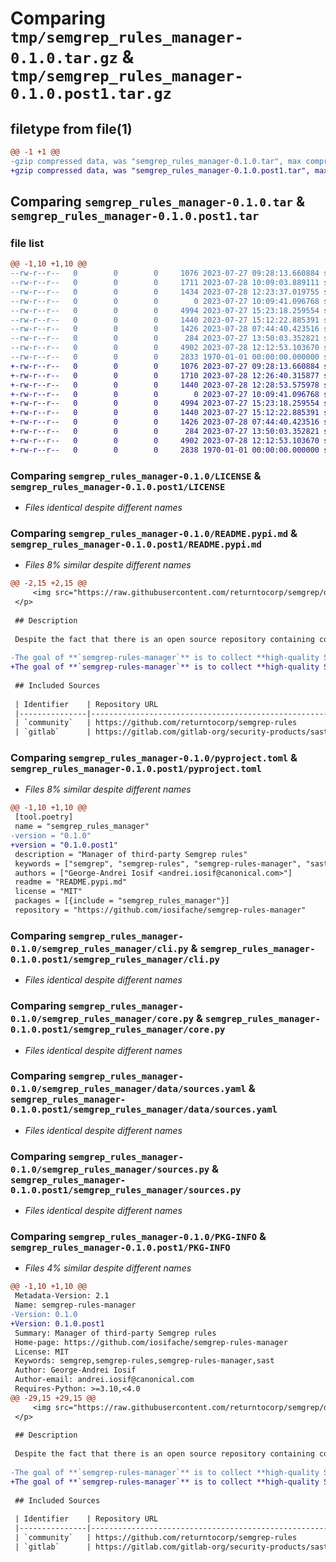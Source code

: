 # Comparing `tmp/semgrep_rules_manager-0.1.0.tar.gz` & `tmp/semgrep_rules_manager-0.1.0.post1.tar.gz`

## filetype from file(1)

```diff
@@ -1 +1 @@
-gzip compressed data, was "semgrep_rules_manager-0.1.0.tar", max compression
+gzip compressed data, was "semgrep_rules_manager-0.1.0.post1.tar", max compression
```

## Comparing `semgrep_rules_manager-0.1.0.tar` & `semgrep_rules_manager-0.1.0.post1.tar`

### file list

```diff
@@ -1,10 +1,10 @@
--rw-r--r--   0        0        0     1076 2023-07-27 09:28:13.660884 semgrep_rules_manager-0.1.0/LICENSE
--rw-r--r--   0        0        0     1711 2023-07-28 10:09:03.889111 semgrep_rules_manager-0.1.0/README.pypi.md
--rw-r--r--   0        0        0     1434 2023-07-28 12:23:37.019755 semgrep_rules_manager-0.1.0/pyproject.toml
--rw-r--r--   0        0        0        0 2023-07-27 10:09:41.096768 semgrep_rules_manager-0.1.0/semgrep_rules_manager/__init__.py
--rw-r--r--   0        0        0     4994 2023-07-27 15:23:18.259554 semgrep_rules_manager-0.1.0/semgrep_rules_manager/cli.py
--rw-r--r--   0        0        0     1440 2023-07-27 15:12:22.885391 semgrep_rules_manager-0.1.0/semgrep_rules_manager/core.py
--rw-r--r--   0        0        0     1426 2023-07-28 07:44:40.423516 semgrep_rules_manager-0.1.0/semgrep_rules_manager/data/sources.yaml
--rw-r--r--   0        0        0      284 2023-07-27 13:50:03.352821 semgrep_rules_manager-0.1.0/semgrep_rules_manager/exception.py
--rw-r--r--   0        0        0     4902 2023-07-28 12:12:53.103670 semgrep_rules_manager-0.1.0/semgrep_rules_manager/sources.py
--rw-r--r--   0        0        0     2833 1970-01-01 00:00:00.000000 semgrep_rules_manager-0.1.0/PKG-INFO
+-rw-r--r--   0        0        0     1076 2023-07-27 09:28:13.660884 semgrep_rules_manager-0.1.0.post1/LICENSE
+-rw-r--r--   0        0        0     1710 2023-07-28 12:26:40.315877 semgrep_rules_manager-0.1.0.post1/README.pypi.md
+-rw-r--r--   0        0        0     1440 2023-07-28 12:28:53.575978 semgrep_rules_manager-0.1.0.post1/pyproject.toml
+-rw-r--r--   0        0        0        0 2023-07-27 10:09:41.096768 semgrep_rules_manager-0.1.0.post1/semgrep_rules_manager/__init__.py
+-rw-r--r--   0        0        0     4994 2023-07-27 15:23:18.259554 semgrep_rules_manager-0.1.0.post1/semgrep_rules_manager/cli.py
+-rw-r--r--   0        0        0     1440 2023-07-27 15:12:22.885391 semgrep_rules_manager-0.1.0.post1/semgrep_rules_manager/core.py
+-rw-r--r--   0        0        0     1426 2023-07-28 07:44:40.423516 semgrep_rules_manager-0.1.0.post1/semgrep_rules_manager/data/sources.yaml
+-rw-r--r--   0        0        0      284 2023-07-27 13:50:03.352821 semgrep_rules_manager-0.1.0.post1/semgrep_rules_manager/exception.py
+-rw-r--r--   0        0        0     4902 2023-07-28 12:12:53.103670 semgrep_rules_manager-0.1.0.post1/semgrep_rules_manager/sources.py
+-rw-r--r--   0        0        0     2838 1970-01-01 00:00:00.000000 semgrep_rules_manager-0.1.0.post1/PKG-INFO
```

### Comparing `semgrep_rules_manager-0.1.0/LICENSE` & `semgrep_rules_manager-0.1.0.post1/LICENSE`

 * *Files identical despite different names*

### Comparing `semgrep_rules_manager-0.1.0/README.pypi.md` & `semgrep_rules_manager-0.1.0.post1/README.pypi.md`

 * *Files 8% similar despite different names*

```diff
@@ -2,15 +2,15 @@
     <img src="https://raw.githubusercontent.com/returntocorp/semgrep/develop/images/semgrep-logo-light.svg" height="100" alt="Semgrep logo"/>
 </p>
 
 ## Description
 
 Despite the fact that there is an open source repository containing community rules, some Semgrep users prefer to keep their custom rules in repositories that they manage.
 
-The goal of **`semgrep-rules-manager`** is to collect **high-quality Semgrep rules from third-party sources**. It allows you to examine information about a source, download it, and check for and retrieve remote updates. If a downloaded source no longer meets your requirements, `semgrep-rules-manager`` can handle deletion procedures.
+The goal of **`semgrep-rules-manager`** is to collect **high-quality Semgrep rules from third-party sources**. It allows you to examine information about a source, download it, and check for and retrieve remote updates. If a downloaded source no longer meets your requirements, `semgrep-rules-manager` can handle deletion procedures.
 
 ## Included Sources
 
 | Identifier    | Repository URL                                             | Author        | License   |
 |---------------|------------------------------------------------------------|---------------|-----------|
 | `community`   | https://github.com/returntocorp/semgrep-rules              | Semgrep       | LGPL 2.1  |
 | `gitlab`      | https://gitlab.com/gitlab-org/security-products/sast-rules | GitLab        | MIT       |
```

### Comparing `semgrep_rules_manager-0.1.0/pyproject.toml` & `semgrep_rules_manager-0.1.0.post1/pyproject.toml`

 * *Files 8% similar despite different names*

```diff
@@ -1,10 +1,10 @@
 [tool.poetry]
 name = "semgrep_rules_manager"
-version = "0.1.0"
+version = "0.1.0.post1"
 description = "Manager of third-party Semgrep rules"
 keywords = ["semgrep", "semgrep-rules", "semgrep-rules-manager", "sast"]
 authors = ["George-Andrei Iosif <andrei.iosif@canonical.com>"]
 readme = "README.pypi.md"
 license = "MIT"
 packages = [{include = "semgrep_rules_manager"}]
 repository = "https://github.com/iosifache/semgrep-rules-manager"
```

### Comparing `semgrep_rules_manager-0.1.0/semgrep_rules_manager/cli.py` & `semgrep_rules_manager-0.1.0.post1/semgrep_rules_manager/cli.py`

 * *Files identical despite different names*

### Comparing `semgrep_rules_manager-0.1.0/semgrep_rules_manager/core.py` & `semgrep_rules_manager-0.1.0.post1/semgrep_rules_manager/core.py`

 * *Files identical despite different names*

### Comparing `semgrep_rules_manager-0.1.0/semgrep_rules_manager/data/sources.yaml` & `semgrep_rules_manager-0.1.0.post1/semgrep_rules_manager/data/sources.yaml`

 * *Files identical despite different names*

### Comparing `semgrep_rules_manager-0.1.0/semgrep_rules_manager/sources.py` & `semgrep_rules_manager-0.1.0.post1/semgrep_rules_manager/sources.py`

 * *Files identical despite different names*

### Comparing `semgrep_rules_manager-0.1.0/PKG-INFO` & `semgrep_rules_manager-0.1.0.post1/PKG-INFO`

 * *Files 4% similar despite different names*

```diff
@@ -1,10 +1,10 @@
 Metadata-Version: 2.1
 Name: semgrep-rules-manager
-Version: 0.1.0
+Version: 0.1.0.post1
 Summary: Manager of third-party Semgrep rules
 Home-page: https://github.com/iosifache/semgrep-rules-manager
 License: MIT
 Keywords: semgrep,semgrep-rules,semgrep-rules-manager,sast
 Author: George-Andrei Iosif
 Author-email: andrei.iosif@canonical.com
 Requires-Python: >=3.10,<4.0
@@ -29,15 +29,15 @@
     <img src="https://raw.githubusercontent.com/returntocorp/semgrep/develop/images/semgrep-logo-light.svg" height="100" alt="Semgrep logo"/>
 </p>
 
 ## Description
 
 Despite the fact that there is an open source repository containing community rules, some Semgrep users prefer to keep their custom rules in repositories that they manage.
 
-The goal of **`semgrep-rules-manager`** is to collect **high-quality Semgrep rules from third-party sources**. It allows you to examine information about a source, download it, and check for and retrieve remote updates. If a downloaded source no longer meets your requirements, `semgrep-rules-manager`` can handle deletion procedures.
+The goal of **`semgrep-rules-manager`** is to collect **high-quality Semgrep rules from third-party sources**. It allows you to examine information about a source, download it, and check for and retrieve remote updates. If a downloaded source no longer meets your requirements, `semgrep-rules-manager` can handle deletion procedures.
 
 ## Included Sources
 
 | Identifier    | Repository URL                                             | Author        | License   |
 |---------------|------------------------------------------------------------|---------------|-----------|
 | `community`   | https://github.com/returntocorp/semgrep-rules              | Semgrep       | LGPL 2.1  |
 | `gitlab`      | https://gitlab.com/gitlab-org/security-products/sast-rules | GitLab        | MIT       |
```

